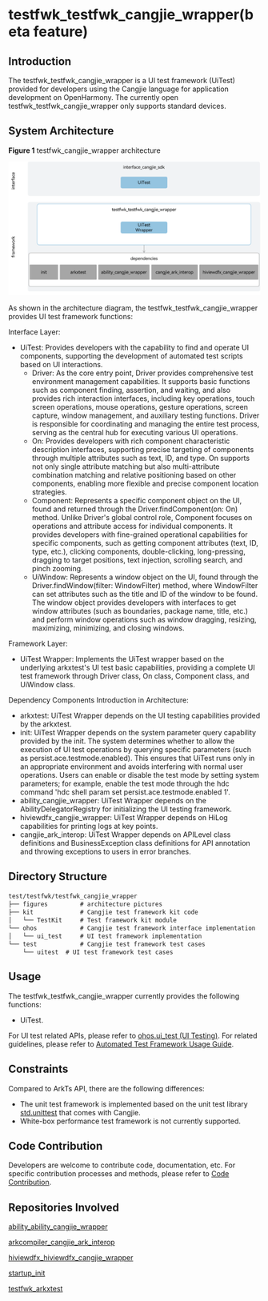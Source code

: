 # testfwk_testfwk_cangjie_wrapper(beta feature)

## Introduction

The testfwk_testfwk_cangjie_wrapper is a UI test framework (UiTest) provided for developers using the Cangjie language for application development on OpenHarmony. The currently open testfwk_testfwk_cangjie_wrapper only supports standard devices.

## System Architecture

**Figure 1** testfwk_cangjie_wrapper architecture

![testfwk_cangjie_wrapper architecture](figures/testfwk_cangjie_wrapper_architecture_en.png)

As shown in the architecture diagram, the testfwk_testfwk_cangjie_wrapper provides UI test framework functions:

Interface Layer:

- UiTest:  Provides developers with the capability to find and operate UI components, supporting the development of automated test scripts based on UI interactions.
  - Driver: As the core entry point, Driver provides comprehensive test environment management capabilities. It supports basic functions such as component finding, assertion, and waiting, and also provides rich interaction interfaces, including key operations, touch screen operations, mouse operations, gesture operations, screen capture, window management, and auxiliary testing functions. Driver is responsible for coordinating and managing the entire test process, serving as the central hub for executing various UI operations.
  - On: Provides developers with rich component characteristic description interfaces, supporting precise targeting of components through multiple attributes such as text, ID, and type. On supports not only single attribute matching but also multi-attribute combination matching and relative positioning based on other components, enabling more flexible and precise component location strategies.
  - Component: Represents a specific component object on the UI, found and returned through the Driver.findComponent(on: On) method. Unlike Driver's global control role, Component focuses on operations and attribute access for individual components. It provides developers with fine-grained operational capabilities for specific components, such as getting component attributes (text, ID, type, etc.), clicking components, double-clicking, long-pressing, dragging to target positions, text injection, scrolling search, and pinch zooming.
  - UiWindow: Represents a window object on the UI, found through the Driver.findWindow(filter: WindowFilter) method, where WindowFilter can set attributes such as the title and ID of the window to be found. The window object provides developers with interfaces to get window attributes (such as boundaries, package name, title, etc.) and perform window operations such as window dragging, resizing, maximizing, minimizing, and closing windows.

Framework Layer:

- UiTest Wrapper: Implements the UiTest wrapper based on the underlying arkxtest's UI test basic capabilities, providing a complete UI test framework through Driver class, On class, Component class, and UiWindow class.

Dependency Components Introduction in Architecture:

- arkxtest: UiTest Wrapper depends on the UI testing capabilities provided by the arkxtest.
- init: UiTest Wrapper depends on the system parameter query capability provided by the init. The system determines whether to allow the execution of UI test operations by querying specific parameters (such as persist.ace.testmode.enabled). This ensures that UiTest runs only in an appropriate environment and avoids interfering with normal user operations. Users can enable or disable the test mode by setting system parameters; for example, enable the test mode through the hdc command 'hdc shell param set persist.ace.testmode.enabled 1'.
- ability_cangjie_wrapper: UiTest Wrapper depends on the AbilityDelegatorRegistry for initializing the UI testing framework.
- hiviewdfx_cangjie_wrapper: UiTest Wrapper depends on HiLog capabilities for printing logs at key points.
- cangjie_ark_interop: UiTest Wrapper depends on APILevel class definitions and BusinessException class definitions for API annotation and throwing exceptions to users in error branches.

## Directory Structure

```
test/testfwk/testfwk_cangjie_wrapper
├── figures         # architecture pictures
├── kit             # Cangjie test framework kit code
│   └── TestKit     # Test framework kit module
└── ohos            # Cangjie test framework interface implementation
│   └── ui_test     # UI test framework implementation
└── test            # Cangjie test framework test cases
    └── uitest  # UI test framework test cases
```

## Usage

The testfwk_testfwk_cangjie_wrapper currently provides the following functions:

- UiTest.

For UI test related APIs, please refer to [ohos.ui_test (UI Testing)](https://gitcode.com/openharmony-sig/arkcompiler_cangjie_ark_interop/blob/master/doc/API_Reference/source_en/apis/TestKit/cj-apis-ui_test.md). For related guidelines, please refer to [Automated Test Framework Usage Guide](https://gitcode.com/openharmony-sig/arkcompiler_cangjie_ark_interop/blob/master/doc/Dev_Guide/source_en/application-test/cj-arkxtest-guidelines.md).

## Constraints

Compared to ArkTs API, there are the following differences:

- The unit test framework is implemented based on the unit test library [std.unittest](https://gitcode.com/Cangjie/cangjie_runtime/blob/main/README_zh.md) that comes with Cangjie.
- White-box performance test framework is not currently supported.

## Code Contribution

Developers are welcome to contribute code, documentation, etc. For specific contribution processes and methods, please refer to [Code Contribution](https://gitcode.com/openharmony/docs/blob/master/en/contribute/code-contribution.md).

## Repositories Involved

[ability_ability_cangjie_wrapper](https://gitcode.com/openharmony-sig/ability_ability_cangjie_wrapper)

[arkcompiler_cangjie_ark_interop](https://gitcode.com/openharmony-sig/arkcompiler_cangjie_ark_interop)

[hiviewdfx_hiviewdfx_cangjie_wrapper](https://gitcode.com/openharmony-sig/hiviewdfx_hiviewdfx_cangjie_wrapper)

[startup_init](https://gitcode.com/openharmony/startup_init)

[testfwk_arkxtest](https://gitcode.com/openharmony/testfwk_arkxtest)